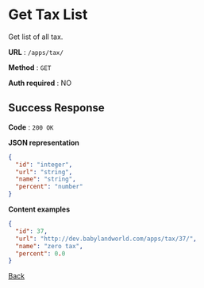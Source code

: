 # Get Tax List

Get list of all tax.

**URL** : `/apps/tax/`

**Method** : `GET`

**Auth required** : NO

## Success Response

**Code** : `200 OK`

**JSON representation**

```json
{
  "id": "integer",
  "url": "string",
  "name": "string",
  "percent": "number"
}
```

**Content examples**

```json
{
  "id": 37,
  "url": "http://dev.babylandworld.com/apps/tax/37/",
  "name": "zero tax",
  "percent": 0.0
}
```

[Back](../README.md)
